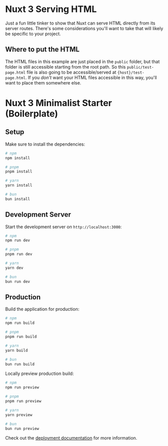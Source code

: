 # Nuxt 3 Serving HTML

Just a fun little tinker to show that Nuxt can serve HTML directly from its server routes.
There's some considerations you'll want to take that will likely be specific to your project.

## Where to put the HTML

The HTML files in this example are just placed in the `public` folder, but that
folder is still accessible starting from the root path. So this `public/test-page.html`
file is also going to be accessible/served at `{host}/test-page.html`. If you _don't_
want your HTML files accessible in this way, you'll want to place them somewhere else.

# Nuxt 3 Minimalist Starter (Boilerplate)

## Setup

Make sure to install the dependencies:

```bash
# npm
npm install

# pnpm
pnpm install

# yarn
yarn install

# bun
bun install
```

## Development Server

Start the development server on `http://localhost:3000`:

```bash
# npm
npm run dev

# pnpm
pnpm run dev

# yarn
yarn dev

# bun
bun run dev
```

## Production

Build the application for production:

```bash
# npm
npm run build

# pnpm
pnpm run build

# yarn
yarn build

# bun
bun run build
```

Locally preview production build:

```bash
# npm
npm run preview

# pnpm
pnpm run preview

# yarn
yarn preview

# bun
bun run preview
```

Check out the [deployment documentation](https://nuxt.com/docs/getting-started/deployment) for more information.
